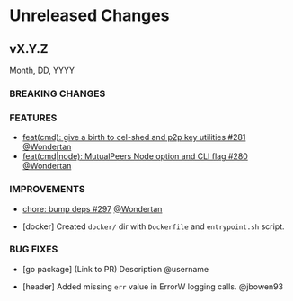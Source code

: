 # Unreleased Changes

## vX.Y.Z

Month, DD, YYYY

### BREAKING CHANGES

### FEATURES

- [feat(cmd): give a birth to cel-shed and p2p key utilities #281](https://github.com/celestiaorg/celestia-node/pull/281) [@Wondertan](https://github.com/Wondertan)
- [feat(cmd|node): MutualPeers Node option and CLI flag #280](https://github.com/celestiaorg/celestia-node/pull/280) [@Wondertan](https://github.com/Wondertan)

### IMPROVEMENTS

- [chore: bump deps #297](https://github.com/celestiaorg/celestia-node/pull/297) [@Wondertan](https://github.com/Wondertan)

- [docker] Created `docker/` dir with `Dockerfile` and `entrypoint.sh` script. 

### BUG FIXES

- [go package] (Link to PR) Description @username

- [header] Added missing `err` value in ErrorW logging calls. @jbowen93
